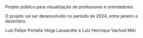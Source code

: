 Projeto público para visualização de professores e orientadores.

O projeto vai ser desenvolvido no período de 2024, entre janeiro e dezembro.

Luís Felipe Portella Veiga Lassarotte e Luiz Henrique Vachod Miki
